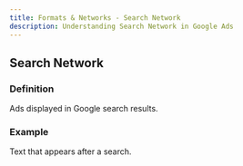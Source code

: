 ```yaml
---
title: Formats & Networks - Search Network
description: Understanding Search Network in Google Ads
---
```


## Search Network

### Definition
Ads displayed in Google search results.

### Example
Text that appears after a search.